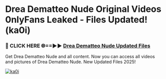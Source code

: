 # Drea Dematteo Nude Original Videos 0nlyFans Leaked - Files Updated! (ka0i)

<h3>🔴 CLICK HERE 🌐==►► <a href="https://tinyurl.com/ehrbuxhb" rel="nofollow">Drea Dematteo Nude Updated Files</a></h3>

Get Drea Dematteo Nude and all content. Now you can access all videos and pictures of Drea Dematteo Nude. New Updated Files 2025!

[![ka0i](https://i.imgur.com/lVYEuWS.gif)](https://tinyurl.com/ehrbuxhb)
